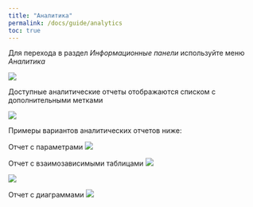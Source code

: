 ```yaml
---
title: "Аналитика"
permalink: /docs/guide/analytics
toc: true
---
```


Для перехода в раздел *Информационные панели* используйте меню *Аналитика*

![](../../images/analyt.png)

Доступные аналитические отчеты отображаются списком с дополнительными метками

![](../../images/analyt1.png)

Примеры вариантов аналитических отчетов ниже:

Отчет с параметрами
![](../../images/analyt2.png)

Отчет с взаимозависимыми таблицами
![](../../images/analyt3.png)

![](../../images/analyt4.png)

Отчет с диаграммами
![](../../images/analyt5.png)
